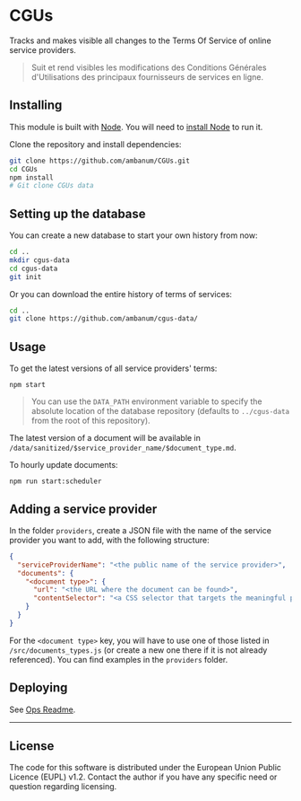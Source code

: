 # CGUs

Tracks and makes visible all changes to the Terms Of Service of online service providers.

> Suit et rend visibles les modifications des Conditions Générales d'Utilisations des principaux fournisseurs de services en ligne.

## Installing

This module is built with [Node](https://nodejs.org/en/). You will need to [install Node](https://nodejs.org/en/download/) to run it.

Clone the repository and install dependencies:

```sh
git clone https://github.com/ambanum/CGUs.git
cd CGUs
npm install
# Git clone CGUs data
```

## Setting up the database

You can create a new database to start your own history from now:

```sh
cd ..
mkdir cgus-data
cd cgus-data
git init
```

Or you can download the entire history of terms of services:

```sh
cd ..
git clone https://github.com/ambanum/cgus-data/
```

## Usage

To get the latest versions of all service providers' terms:

```
npm start
```

> You can use the `DATA_PATH` environment variable to specify the absolute location of the database repository (defaults to `../cgus-data` from the root of this repository).

The latest version of a document will be available in `/data/sanitized/$service_provider_name/$document_type.md`.

To hourly update documents:

```
npm run start:scheduler
```


## Adding a service provider

In the folder `providers`, create a JSON file with the name of the service provider you want to add, with the following structure:

```json
{
  "serviceProviderName": "<the public name of the service provider>",
  "documents": {
    "<document type>": {
      "url": "<the URL where the document can be found>",
      "contentSelector": "<a CSS selector that targets the meaningful part of the document, excluding elements such as headers, footers and navigation>",
    }
  }
}
```

For the `<document type>` key, you will have to use one of those listed in `/src/documents_types.js` (or create a new one there if it is not already referenced).
You can find examples in the `providers` folder.

## Deploying

See [Ops Readme](ops/README.md).

- - -

## License

The code for this software is distributed under the European Union Public Licence (EUPL) v1.2.
Contact the author if you have any specific need or question regarding licensing.


